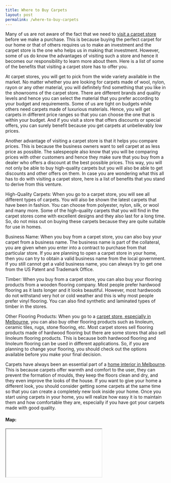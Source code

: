 ```yaml
---
title: Where to Buy Carpets
layout: post
permalink: /where-to-buy-carpets
---
```


Many of us are not aware of the fact that we need to [visit a carpet store](https://carpetace.com.au/carpet-flooring-store/) before we make a purchase. This is because buying the perfect carpet for our home or that of others requires us to make an investment and the carpet store is the one who helps us in making that investment. However, some of us do know the advantages of visiting such a store and hence it becomes our responsibility to learn more about them. Here is a list of some of the benefits that visiting a carpet store has to offer you.

At carpet stores, you will get to pick from the wide variety available in the market. No matter whether you are looking for carpets made of wool, nylon, rayon or any other material, you will definitely find something that you like in the showrooms of the carpet store. There are different brands and quality levels and hence you can select the material that you prefer according to your budget and requirements. Some of us are tight on budgets while others need carpets made of luxurious materials. Hence, you will get carpets in different price ranges so that you can choose the one that is within your budget. And if you visit a store that offers discounts or special offers, you can surely benefit because you get carpets at unbelievably low prices.

Another advantage of visiting a carpet store is that it helps you compare prices. This is because the business owners want to sell carpet at as less price as possible. The salespeople also know that you will be comparing prices with other customers and hence they make sure that you buy from a dealer who offers a discount at the best possible prices. This way, you will not only be able to buy high-quality carpets but you will also be able to get discounts and other offers on them. In case you are wondering what this all has to do with visiting a carpet store, here is a list of benefits that you stand to derive from this venture.

High-Quality Carpets: When you go to a carpet store, you will see all different types of carpets. You will also be shown the latest carpets that have been in fashion. You can choose from polyester, nylon, silk, or wool and many more. Some of the high-quality carpets that you will find in the carpet stores come with excellent designs and they also last for a long time. So, do not miss out on buying these carpets because they are quite suitable for use in homes.

Business Name: When you buy from a carpet store, you can also buy your carpet from a business name. The business name is part of the collateral, you are given when you enter into a contract to purchase from that particular store. If you are planning to open a carpet store in your home, then you can try to obtain a valid business name from the local government. If you still cannot get a valid business name, you can always try to get one from the US Patent and Trademark Office.

Timber: When you buy from a carpet store, you can also buy your flooring products from a wooden flooring company. Most people prefer hardwood flooring as it lasts longer and it looks beautiful. However, most hardwoods do not withstand very hot or cold weather and this is why most people prefer vinyl flooring. You can also find synthetic and laminated types of timber in the stores.

Other Flooring Products: When you go to a [carpet store, especially in Melbourne](https://carpetace.com.au/carpet-flooring-store/), you can also buy other flooring products such as linoleum, ceramic tiles, rugs, stone flooring, etc. Most carpet stores sell flooring products made of hardwood flooring but there are some stores that also sell linoleum flooring products. This is because both hardwood flooring and linoleum flooring can be used in different applications. So, if you are planning to change your flooring, you should check out the options available before you make your final decision.

Carpets have always been an essential part of a [home interior in Melbourne](https://www.google.com/maps/place/Melbourne+VIC/@-37.912232,144.9264418,9.52z/data=!4m5!3m4!1s0x6ad646b5d2ba4df7:0x4045675218ccd90!8m2!3d-37.8136276!4d144.9630576). This is because carpets offer warmth and comfort to the user, they can prevent the formation of moulds, they keep the floors clean and dry, and they even improve the looks of the house. If you want to give your home a different look, you should consider getting some carpets at the same time so that you can create a completely new look inside your home. Once you start using carpets in your home, you will realize how easy it is to maintain them and how comfortable they are, especially if you have got your carpets made with good quality.

#### Map:

<iframe src="<a href="https://www.google.com/maps/embed?pb=!1m18!1m12!1m3!1d561639.605459479!2d144.92644176071113!3d-37.912231973736496!2m3!1f0!2f0!3f0!3m2!1i1024!2i768!4f13.1!3m3!1m2!1s0x6ad646b5d2ba4df7%3A0x4045675218ccd90!2sMelbourne%20VIC!5e0!3m2!1sen!2sau!4v1612867185613!5m2!1sen!2sau"">https://www.google.com/maps/embed?pb=!1m18!1m12!1m3!1d561639.605459479!2d144.92644176071113!3d-37.912231973736496!2m3!1f0!2f0!3f0!3m2!1i1024!2i768!4f13.1!3m3!1m2!1s0x6ad646b5d2ba4df7%3A0x4045675218ccd90!2sMelbourne%20VIC!5e0!3m2!1sen!2sau!4v1612867185613!5m2!1sen!2sau"</a> width="1000" height="600" frameborder="0" style="border:0;" allowfullscreen="" aria-hidden="false" tabindex="0"></iframe>
